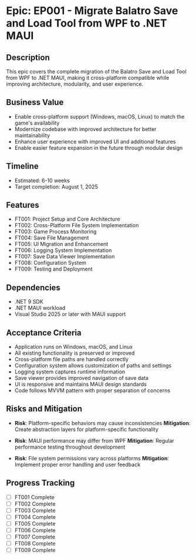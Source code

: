 # Epic: EP001 - Migrate Balatro Save and Load Tool from WPF to .NET MAUI

## Description

This epic covers the complete migration of the Balatro Save and Load Tool from WPF to .NET MAUI, making it cross-platform compatible while improving architecture, modularity, and user experience.

## Business Value

- Enable cross-platform support (Windows, macOS, Linux) to match the game's availability
- Modernize codebase with improved architecture for better maintainability
- Enhance user experience with improved UI and additional features
- Enable easier feature expansion in the future through modular design

## Timeline

- Estimated: 6-10 weeks
- Target completion: August 1, 2025

## Features

- FT001: Project Setup and Core Architecture
- FT002: Cross-Platform File System Implementation
- FT003: Game Process Monitoring
- FT004: Save File Management
- FT005: UI Migration and Enhancement
- FT006: Logging System Implementation
- FT007: Save Data Viewer Implementation
- FT008: Configuration System
- FT009: Testing and Deployment

## Dependencies

- .NET 9 SDK
- .NET MAUI workload
- Visual Studio 2025 or later with MAUI support

## Acceptance Criteria

- Application runs on Windows, macOS, and Linux
- All existing functionality is preserved or improved
- Cross-platform file paths are handled correctly
- Configuration system allows customization of paths and settings
- Logging system captures runtime information
- Save viewer provides improved navigation of save data
- UI is responsive and maintains MAUI design standards
- Code follows MVVM pattern with proper separation of concerns

## Risks and Mitigation

- **Risk**: Platform-specific behaviors may cause inconsistencies
  **Mitigation**: Create abstraction layers for platform-specific functionality

- **Risk**: MAUI performance may differ from WPF
  **Mitigation**: Regular performance testing throughout development

- **Risk**: File system permissions vary across platforms
  **Mitigation**: Implement proper error handling and user feedback

## Progress Tracking

- [ ] FT001 Complete
- [ ] FT002 Complete
- [ ] FT003 Complete
- [ ] FT004 Complete
- [ ] FT005 Complete
- [ ] FT006 Complete
- [ ] FT007 Complete
- [ ] FT008 Complete
- [ ] FT009 Complete
